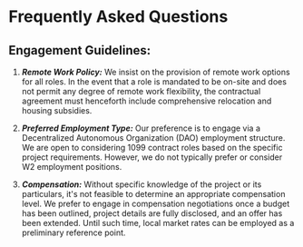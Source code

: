 # Frequently Asked Questions

## Engagement Guidelines:

1. ***Remote Work Policy:*** We insist on the provision of remote work options for all roles. In the event that a role is mandated to be on-site and does not permit any degree of remote work flexibility, the contractual agreement must henceforth include comprehensive relocation and housing subsidies.

2. ***Preferred Employment Type:*** Our preference is to engage via a Decentralized Autonomous Organization (DAO) employment structure. We are open to considering 1099 contract roles based on the specific project requirements. However, we do not typically prefer or consider W2 employment positions.

3. ***Compensation:*** Without specific knowledge of the project or its particulars, it's not feasible to determine an appropriate compensation level. We prefer to engage in compensation negotiations once a budget has been outlined, project details are fully disclosed, and an offer has been extended. Until such time, local market rates can be employed as a preliminary reference point.
